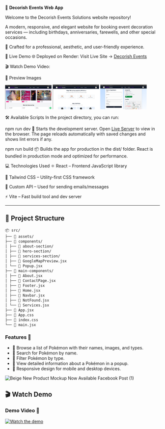 🎉 𝐃𝐞𝐜𝐨𝐫𝐢𝐬𝐡 𝐄𝐯𝐞𝐧𝐭𝐬 𝐖𝐞𝐛 𝐀𝐩𝐩

Welcome to the Decorish Events Solutions website repository!

A modern, responsive, and elegant website for booking event decoration services — including birthdays, anniversaries, farewells, and other special occasions.

🌟 Crafted for a professional, aesthetic, and user-friendly experience.

🚀 Live Demo
🌐 Deployed on Render: Visit Live Site →  [Decorish Events](https://decorish-events.onrender.com)

🎬 Watch Demo Video:


📸 Preview Images
<p float="left"> <img src="./src/assets/previewPhotos/photo1.png" width="30%" /> <img src="./src/assets/previewPhotos/photo2.png" width="30%" /> <img src="./src/assets/previewPhotos/photo3.png" width="30%" /> </p>
🛠️ Available Scripts
In the project directory, you can run:

npm run dev 🚀
Starts the development server.
Open [Live Server](https://localhost:3000) to view in the browser.
The page reloads automatically with saved changes and shows lint errors if any.

npm run build 📦
Builds the app for production in the dist/ folder.
React is bundled in production mode and optimized for performance.

💻 Technologies Used
⚛️ React – Frontend JavaScript library

🎨 Tailwind CSS – Utility-first CSS framework

📧 Custom API – Used for sending emails/messages

⚡ Vite – Fast build tool and dev server

---

## 📂 Project Structure

```text
📦 src/
├── 📁 assets/
├── 📁 components/
│ ├── 📁 about-section/
│ ├── 📁 hero-section/
│ ├── 📁 services-section/
│ ├── 📄 GoogleMapPreview.jsx
│ └── 📄 Popup.jsx
├── 📁 main-components/
│ ├── 📄 About.jsx
│ ├── 📄 ContactPage.jsx
│ ├── 📄 Footer.jsx
│ ├── 📄 Home.jsx
│ ├── 📄 Navbar.jsx
│ ├── 📄 NotFound.jsx
│ └── 📄 Services.jsx
├── 📄 App.jsx
├── 📄 App.css
├── 📄 index.css
└── 📄 main.jsx
```


### Features 🌟

- 🐾 Browse a list of Pokémon with their names, images, and types.
- 🔎 Search for Pokémon by name.
- 🎯 Filter Pokémon by type.
- 📜 View detailed information about a Pokémon in a popup.
- 📱 Responsive design for mobile and desktop devices.

![Beige New Product Mockup Now Available Facebook Post (1)](https://github.com/user-attachments/assets/8c25f8fe-d187-4eab-95fe-ebd3cc023f2b)



## 🎬 Watch Demo
### Demo Video 🎥
[![Watch the demo](https://i.postimg.cc/0jsxNDd8/another-Demo.png)](https://drive.google.com/file/d/1POoMxZqlAXwMaEO5jbJ4_-MvwadsS2Lw/view?usp=drive_link)
